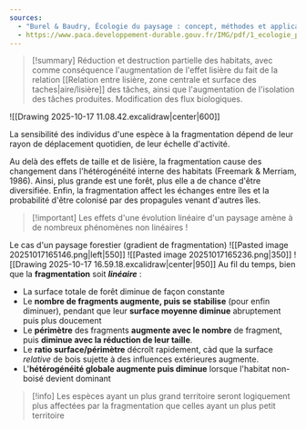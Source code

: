 ```yaml
---
sources:
  - "Burel & Baudry, Écologie du paysage : concept, méthodes et applications (2nde édition)"
  - https://www.paca.developpement-durable.gouv.fr/IMG/pdf/1_ecologie_paysage_tatoni_IMEP_cle76786e.pdf
---
```

>[!summary] Réduction et destruction partielle des habitats, avec comme conséquence l'augmentation de l'effet lisière du fait de la relation [[Relation entre lisière, zone centrale et surface des taches|aire/lisière]] des tâches, ainsi que l'augmentation de l'isolation des tâches produites.
Modification des flux biologiques.

![[Drawing 2025-10-17 11.08.42.excalidraw|center|600]]

La sensibilité des individus d'une espèce à la fragmentation dépend de leur rayon de déplacement quotidien, de leur échelle d'activité.


Au delà des effets de taille et de lisière, la fragmentation cause des changement dans l'hétérogénéité interne des habitats (Freemark & Merriam, 1986). Ainsi, plus grande est une forêt, plus elle a de chance d'être diversifiée. Enfin, la fragmentation affect les échanges entre îles et la probabilité d'être colonisé par des propagules venant d'autres îles.


>[!important] Les effets d'une évolution linéaire d'un paysage amène à de nombreux phénomènes non linéaires !

Le cas d'un paysage forestier (gradient de fragmentation)
![[Pasted image 20251017165146.png|left|550]] ![[Pasted image 20251017165236.png|350]]
![[Drawing 2025-10-17 16.59.18.excalidraw|center|950]]
Au fil du temps, bien que la **fragmentation** soit ***linéaire*** :
- La surface totale de forêt diminue de façon constante
- Le **nombre de fragments augmente, puis se stabilise** (pour enfin diminuer), pendant que leur **surface moyenne diminue** abruptement puis plus doucement
- Le **périmètre** des fragments **augmente avec le nombre** de fragment, puis **diminue avec la réduction de leur taille**.
- Le **ratio surface/périmètre** décroît rapidement, càd que la surface *relative* de bois sujette à des influences extérieures augmente.
- L'**hétérogénéité globale augmente puis diminue** lorsque l'habitat non-boisé devient dominant

>[!info] Les espèces ayant un plus grand territoire seront logiquement plus affectées par la fragmentation que celles ayant un plus petit territoire